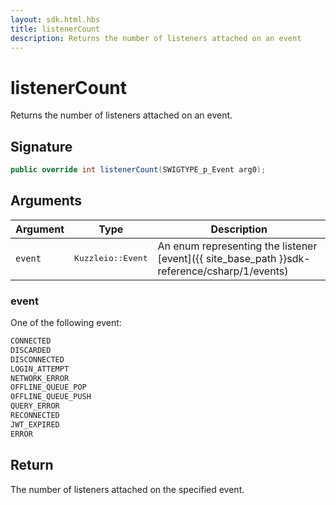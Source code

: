 ```yaml
---
layout: sdk.html.hbs
title: listenerCount
description: Returns the number of listeners attached on an event
---
```


# listenerCount

Returns the number of listeners attached on an event.

## Signature

```csharp
public override int listenerCount(SWIGTYPE_p_Event arg0);

```

## Arguments

| Argument   | Type                      | Description
| ---------- | ------------------------- | ------------------------------------------------------------------------------------------------------
| `event`    | <pre>Kuzzleio::Event</pre>           | An enum representing the listener [event]({{ site_base_path }}sdk-reference/csharp/1/events)

### event

One of the following event:

```csharp
CONNECTED
DISCARDED
DISCONNECTED
LOGIN_ATTEMPT
NETWORK_ERROR
OFFLINE_QUEUE_POP
OFFLINE_QUEUE_PUSH
QUERY_ERROR
RECONNECTED
JWT_EXPIRED
ERROR
```

## Return

The number of listeners attached on the specified event.
